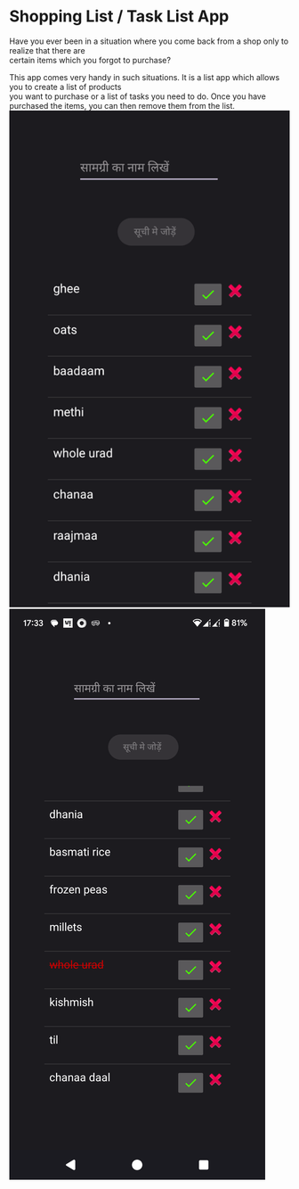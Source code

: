 # Shopping List / Task List App

Have you ever been in a situation where you come back from a shop only to realize that there are  
certain items which you forgot to purchase?

This app comes very handy in such situations. It is a list app which allows you to create a list of products  
you want to purchase or a list of tasks you need to do. Once you have purchased the items, you can then remove them from the list.
![App Screenshot](images/listapp1.png)
![App Screenshot](images/listapp2.png)
